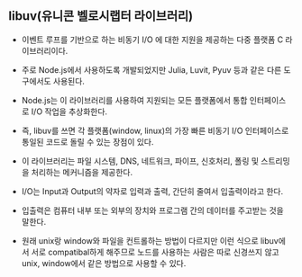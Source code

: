 ## libuv(유니콘 벨로시랩터 라이브러리)

- 이벤트 루프를 기반으로 하는 비동기 I/O 에 대한 지원을 제공하는 다중 플랫폼 C 라이브러리이다.
- 주로 Node.js에서 사용하도록 개발되었지만 Julia, Luvit, Pyuv 등과 같은 다른 도구에서도 사용된다.
- Node.js는 이 라이브러리를 사용하여 지원되는 모든 플랫폼에서 통합 인터페이스로 I/O 작업을 추상화한다.
- 즉, libuv를 쓰면 각 플랫폼(window, linux)의 가장 빠른 비동기 I/O 인터페이스로 통일된 코드로 돌릴 수 있는 장점이 있다.

- 이 라이브러리는 파일 시스템, DNS, 네트워크, 파이프, 신호처리, 폴링 및 스트리밍을 처리하는 메커니즘을 제공한다.

- I/O는 Input과 Output의 약자로 입력과 출력, 간단히 줄여서 입출력이라고 한다.
- 입출력은 컴퓨터 내부 또는 외부의 장치와 프로그램 간의 데이터를 주고받는 것을 말한다.

- 원래 unix랑 window와 파일을 컨트롤하는 방법이 다르지만 이런 식으로 libuv에서 서로 compatibal하게 해주므로 노드를 사용하는 사람은 따로 신경쓰지 않고 unix, window에서 같은 방법으로 사용할 수 있다.
